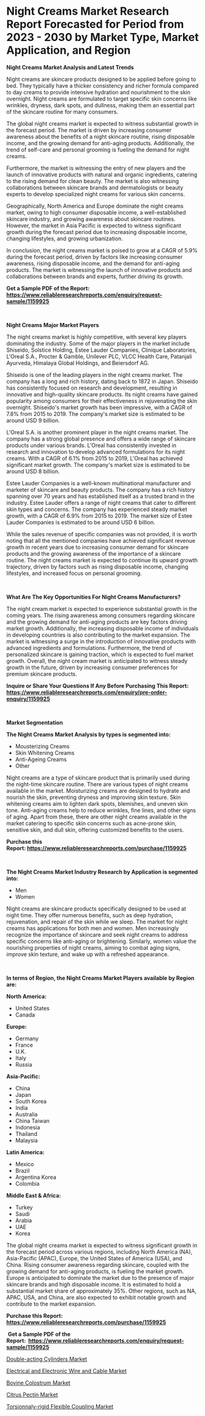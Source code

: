<p><h1>Night Creams Market Research Report Forecasted for Period from 2023 -  2030 by Market Type, Market Application, and Region</h1></p><p><strong>Night Creams Market Analysis and Latest Trends</strong></p>
<p><p>Night creams are skincare products designed to be applied before going to bed. They typically have a thicker consistency and richer formula compared to day creams to provide intensive hydration and nourishment to the skin overnight. Night creams are formulated to target specific skin concerns like wrinkles, dryness, dark spots, and dullness, making them an essential part of the skincare routine for many consumers.</p><p>The global night creams market is expected to witness substantial growth in the forecast period. The market is driven by increasing consumer awareness about the benefits of a night skincare routine, rising disposable income, and the growing demand for anti-aging products. Additionally, the trend of self-care and personal grooming is fueling the demand for night creams.</p><p>Furthermore, the market is witnessing the entry of new players and the launch of innovative products with natural and organic ingredients, catering to the rising demand for clean beauty. The market is also witnessing collaborations between skincare brands and dermatologists or beauty experts to develop specialized night creams for various skin concerns.</p><p>Geographically, North America and Europe dominate the night creams market, owing to high consumer disposable income, a well-established skincare industry, and growing awareness about skincare routines. However, the market in Asia Pacific is expected to witness significant growth during the forecast period due to increasing disposable income, changing lifestyles, and growing urbanization.</p><p>In conclusion, the night creams market is poised to grow at a CAGR of 5.9% during the forecast period, driven by factors like increasing consumer awareness, rising disposable income, and the demand for anti-aging products. The market is witnessing the launch of innovative products and collaborations between brands and experts, further driving its growth.</p></p>
<p><strong>Get a Sample PDF of the Report:&nbsp; <a href="https://www.reliableresearchreports.com/enquiry/request-sample/1159925">https://www.reliableresearchreports.com/enquiry/request-sample/1159925</a></strong></p>
<p>&nbsp;</p>
<p><strong>Night Creams Major Market Players</strong></p>
<p><p>The night creams market is highly competitive, with several key players dominating the industry. Some of the major players in the market include Shiseido, Solstice Holding, Estee Lauder Companies, Clinique Laboratories, L'Oreal S.A., Procter & Gamble, Unilever PLC, VLCC Health Care, Patanjali Ayurveda, Himalaya Global Holdings, and Beiersdorf AG.</p><p>Shiseido is one of the leading players in the night creams market. The company has a long and rich history, dating back to 1872 in Japan. Shiseido has consistently focused on research and development, resulting in innovative and high-quality skincare products. Its night creams have gained popularity among consumers for their effectiveness in rejuvenating the skin overnight. Shiseido's market growth has been impressive, with a CAGR of 7.8% from 2015 to 2019. The company's market size is estimated to be around USD 9 billion.</p><p>L'Oreal S.A. is another prominent player in the night creams market. The company has a strong global presence and offers a wide range of skincare products under various brands. L'Oreal has consistently invested in research and innovation to develop advanced formulations for its night creams. With a CAGR of 6.1% from 2015 to 2019, L'Oreal has achieved significant market growth. The company's market size is estimated to be around USD 8 billion.</p><p>Estee Lauder Companies is a well-known multinational manufacturer and marketer of skincare and beauty products. The company has a rich history spanning over 70 years and has established itself as a trusted brand in the industry. Estee Lauder offers a range of night creams that cater to different skin types and concerns. The company has experienced steady market growth, with a CAGR of 6.9% from 2015 to 2019. The market size of Estee Lauder Companies is estimated to be around USD 6 billion.</p><p>While the sales revenue of specific companies was not provided, it is worth noting that all the mentioned companies have achieved significant revenue growth in recent years due to increasing consumer demand for skincare products and the growing awareness of the importance of a skincare routine. The night creams market is expected to continue its upward growth trajectory, driven by factors such as rising disposable income, changing lifestyles, and increased focus on personal grooming.</p></p>
<p>&nbsp;</p>
<p><strong>What Are The Key Opportunities For Night Creams Manufacturers?</strong></p>
<p><p>The night cream market is expected to experience substantial growth in the coming years. The rising awareness among consumers regarding skincare and the growing demand for anti-aging products are key factors driving market growth. Additionally, the increasing disposable income of individuals in developing countries is also contributing to the market expansion. The market is witnessing a surge in the introduction of innovative products with advanced ingredients and formulations. Furthermore, the trend of personalized skincare is gaining traction, which is expected to fuel market growth. Overall, the night cream market is anticipated to witness steady growth in the future, driven by increasing consumer preferences for premium skincare products.</p></p>
<p><strong>Inquire or Share Your Questions If Any Before Purchasing This Report: <a href="https://www.reliableresearchreports.com/enquiry/pre-order-enquiry/1159925">https://www.reliableresearchreports.com/enquiry/pre-order-enquiry/1159925</a></strong></p>
<p>&nbsp;</p>
<p><strong>Market Segmentation</strong></p>
<p><strong>The Night Creams Market Analysis by types is segmented into:</strong></p>
<p><ul><li>Mousterizing Creams</li><li>Skin Whitening Creams</li><li>Anti-Ageing Creams</li><li>Other</li></ul></p>
<p><p>Night creams are a type of skincare product that is primarily used during the night-time skincare routine. There are various types of night creams available in the market. Moisturizing creams are designed to hydrate and nourish the skin, preventing dryness and improving skin texture. Skin whitening creams aim to lighten dark spots, blemishes, and uneven skin tone. Anti-aging creams help to reduce wrinkles, fine lines, and other signs of aging. Apart from these, there are other night creams available in the market catering to specific skin concerns such as acne-prone skin, sensitive skin, and dull skin, offering customized benefits to the users.</p></p>
<p><strong>Purchase this Report:&nbsp;<a href="https://www.reliableresearchreports.com/purchase/1159925">https://www.reliableresearchreports.com/purchase/1159925</a></strong></p>
<p>&nbsp;</p>
<p><strong>The Night Creams Market Industry Research by Application is segmented into:</strong></p>
<p><ul><li>Men</li><li>Women</li></ul></p>
<p><p>Night creams are skincare products specifically designed to be used at night time. They offer numerous benefits, such as deep hydration, rejuvenation, and repair of the skin while we sleep. The market for night creams has applications for both men and women. Men increasingly recognize the importance of skincare and seek night creams to address specific concerns like anti-aging or brightening. Similarly, women value the nourishing properties of night creams, aiming to combat aging signs, improve skin texture, and wake up with a refreshed appearance.</p></p>
<p>&nbsp;</p>
<p><strong>In terms of Region, the Night Creams Market Players available by Region are:</strong></p>
<p>
    <p> <strong> North America: </strong>
        <ul>
            <li>United States</li>
            <li>Canada</li>
        </ul>
        </p> 
    <p> <strong> Europe: </strong>
        <ul>
            <li>Germany</li>
            <li>France</li>
            <li>U.K.</li>
            <li>Italy</li>
            <li>Russia</li>
        </ul>
        </p> 
    <p> <strong> Asia-Pacific: </strong>
        <ul>
            <li>China</li>
            <li>Japan</li>
            <li>South Korea</li>
            <li>India</li>
            <li>Australia</li>
            <li>China Taiwan</li>
            <li>Indonesia</li>
            <li>Thailand</li>
            <li>Malaysia</li>
        </ul>
        </p> 
    <p> <strong> Latin America: </strong>
        <ul>
            <li>Mexico</li>
            <li>Brazil</li>
            <li>Argentina Korea</li>
            <li>Colombia</li>
        </ul>
        </p> 
    <p> <strong> Middle East & Africa: </strong>
        <ul>
            <li>Turkey</li>
            <li>Saudi</li>
            <li>Arabia</li>
            <li>UAE</li>
            <li>Korea</li>
        </ul>
    </p>
    </p>
<p><p>The global night creams market is expected to witness significant growth in the forecast period across various regions, including North America (NA), Asia-Pacific (APAC), Europe, the United States of America (USA), and China. Rising consumer awareness regarding skincare, coupled with the growing demand for anti-aging products, is fueling the market growth. Europe is anticipated to dominate the market due to the presence of major skincare brands and high disposable income. It is estimated to hold a substantial market share of approximately 35%. Other regions, such as NA, APAC, USA, and China, are also expected to exhibit notable growth and contribute to the market expansion.</p></p>
<p><strong>Purchase this Report: <a href="https://www.reliableresearchreports.com/purchase/1159925">https://www.reliableresearchreports.com/purchase/1159925</a></strong></p>
<p>&nbsp;<strong>Get a Sample PDF of the Report:&nbsp;&nbsp;<a href="https://www.reliableresearchreports.com/enquiry/request-sample/1159925">https://www.reliableresearchreports.com/enquiry/request-sample/1159925</a></strong></p>
<p><strong></strong></p>
<p><p><a href="https://github.com/Chiragrp25/Market-Research-Report-List-1/blob/main/double-acting-cylinders-market.md">Double-acting Cylinders Market</a></p><p><a href="https://medium.com/@katlynbauch/electrical-and-electronic-wire-and-cable-market-size-growth-forecast-2023-2030-17ff8003d14b">Electrical and Electronic Wire and Cable Market</a></p><p><a href="https://www.linkedin.com/pulse/bovine-colostrum-market-size-2023-2030-global-industrial-6p7tf/">Bovine Colostrum Market</a></p><p><a href="https://www.linkedin.com/pulse/citrus-pectin-market-size-share-global-analysis-report-3etqf/">Citrus Pectin Market</a></p><p><a href="https://github.com/YashRP12/Market-Research-Report-List-1/blob/main/torsionnaly-rigid-flexible-coupling-market.md">Torsionnaly-rigid Flexible Coupling Market</a></p></p>